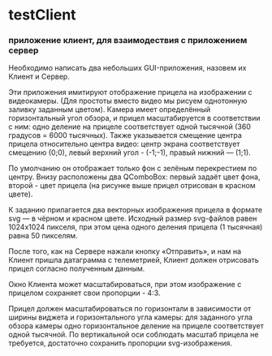 # testClient
### приложение клиент, для взаимодествия с приложением сервер

Необходимо написать два небольших GUI-приложения, назовем их Клиент и Сервер.

Эти приложения имитируют отображение прицела на изображении с видеокамеры. (Для простоты вместо видео мы рисуем однотонную заливку заданным цветом). Камера имеет определённый горизонтальный угол обзора, и прицел масштабируется в соответствии с ним: одно деление на прицеле соответствует одной тысячной (360 градусов = 6000 тысячных). Также указывается смещение центра прицела относительно центра видео: центр экрана соответствует смещению (0;0), левый верхний угол - (-1;-1), правый нижний — (1;1).


По умолчанию он отображает только фон с зелёным перекрестием по центру. 
Внизу расположены два QComboBox: первый задаёт цвет фона, второй - цвет прицела (на рисунке выше прицел отрисован в красном цвете).

К заданию прилагается два векторных изображения прицела в формате svg — в чёрном и красном цвете. Исходный размер svg-файлов равен 1024х1024 пикселя, при этом цена одного деления прицела (1 тысячная) равна 50 пикселям.

После того, как на Сервере нажали кнопку «Отправить», и нам на Клиент пришла датаграмма с телеметрией, Клиент должен отрисовать прицел согласно полученным данным. 

Окно Клиента может масштабироваться, при этом изображение с прицелом сохраняет свои пропорции - 4:3.

Прицел должен масштабироваться по горизонтали в зависимости от ширины виджета и горизонтального угла камеры: для заданного угла обзора камеры одно горизонтальное деление на прицеле соответствует одной тысячной. По вертикальной оси соблюдать масштаб прицела не требуется, достаточно сохранить пропорции svg-изображения. 
